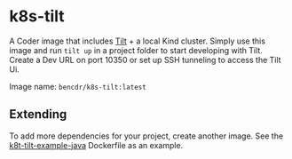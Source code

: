 # k8s-tilt

A Coder image that includes [Tilt](https://tilt.dev) + a local Kind cluster. Simply use this image and run `tilt up` in a project folder to start developing with Tilt. Create a Dev URL on port 10350 or set up SSH tunneling to access the Tilt Ui.

Image name: `bencdr/k8s-tilt:latest`

## Extending
To add more dependencies for your project, create another image. See the [k8t-tilt-example-java](../k8t-tilt-example-java/Dockerfile) Dockerfile as an example.